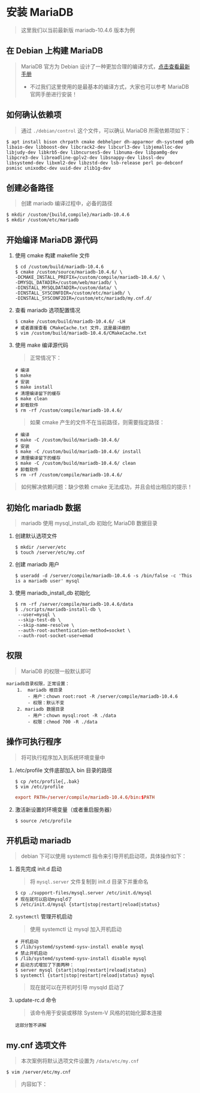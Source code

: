 # 安装 MariaDB

> 这里我们以当前最新版 mariadb-10.4.6 版本为例

## 在 Debian 上构建 MariaDB

> MariaDB 官方为 Debian 设计了一种更加合理的编译方式，[点击查看最新手册](https://mariadb.com/kb/en/library/building-mariadb-on-debian/)
>
> - 不过我们这里使用的是最基本的编译方式，大家也可以参考 MariaDB 官网手册进行安装！

## 如何确认依赖项

> 通过 `./debian/control` 这个文件，可以确认 MariaDB 所需依赖项如下：

```shell
$ apt install bison chrpath cmake debhelper dh-apparmor dh-systemd gdb libaio-dev libboost-dev libcrack2-dev libcurl3-dev libjemalloc-dev libjudy-dev libkrb5-dev libncurses5-dev libnuma-dev libpam0g-dev libpcre3-dev libreadline-gplv2-dev libsnappy-dev libssl-dev libsystemd-dev libxml2-dev libzstd-dev lsb-release perl po-debconf psmisc unixodbc-dev uuid-dev zlib1g-dev
```

## 创建必备路径

> 创建 mariadb 编译过程中，必备的路径

```shell
$ mkdir /custom/{build,compile}/mariadb-10.4.6
$ mkdir /custom/etc/mariadb
```

## 开始编译 MariaDB 源代码

1. 使用 cmake 构建 makefile 文件

   ```shell
   $ cd /custom/build/mariadb-10.4.6
   $ cmake /custom/source/mariadb-10.4.6/ \
   -DCMAKE_INSTALL_PREFIX=/custom/compile/mariadb-10.4.6/ \
   -DMYSQL_DATADIR=/custom/web/mariadb/ \
   -DINSTALL_MYSQLDATADIR=/custom/data/ \
   -DINSTALL_SYSCONFDIR=/custom/etc/mariadb/ \
   -DINSTALL_SYSCONF2DIR=/custom/etc/mariadb/my.cnf.d/
   ```

2. 查看 mariadb 选项配置情况

   ```shell
   $ cmake /custom/build/mariadb-10.4.6/ -LH
   # 或者直接查看 CMakeCache.txt 文件，这是最详细的
   $ vim /custom/build/mariadb-10.4.6/CMakeCache.txt
   ```

3. 使用 make 编译源代码

   > 正常情况下：

   ```shell
   # 编译
   $ make
   # 安装
   $ make install
   # 清理编译留下的缓存
   $ make clean
   # 卸载软件
   $ rm -rf /custom/compile/mariadb-10.4.6/
   ```

   > 如果 cmake 产生的文件不在当前路径，则需要指定路径：

   ```shell
   # 编译
   $ make -C /custom/build/mariadb-10.4.6/
   # 安装
   $ make -C /custom/build/mariadb-10.4.6/ install
   # 清理编译留下的缓存
   $ make -C /custom/build/mariadb-10.4.6/ clean
   # 卸载软件
   $ rm -rf /custom/compile/mariadb-10.4.6/
   ```

> 如何解决依赖问题：缺少依赖 cmake 无法成功，并且会给出相应的提示！

## 初始化 mariadb 数据

> mariadb 使用 mysql_install_db 初始化 MariaDB 数据目录

1. 创建默认选项文件

   ```shell
   $ mkdir /server/etc
   $ touch /server/etc/my.cnf
   ```

2. 创建 mariadb 用户

   ```shell
   $ useradd -d /server/compile/mariadb-10.4.6 -s /bin/false -c 'This is a mariadb user' mysql
   ```

3. 使用 mariadb_install_db 初始化

   ```shell
   $ rm -rf /server/compile/mariadb-10.4.6/data
   $ ./scripts/mariadb-install-db \
    --user=mysql \
    --skip-test-db \
    --skip-name-resolve \
    --auth-root-authentication-method=socket \
    --auth-root-socket-user=emad
   ```

## 权限

> MariaDB 的权限一般默认即可

```text
mariadb目录权限，正常设置：
    1.  mariadb 根目录
        - 用户：chown root:root -R /server/compile/mariadb-10.4.6
        - 权限：默认不变
    2. mariadb 数据目录
        - 用户：chown mysql:root -R ./data
        - 权限：chmod 700 -R ./data
```

## 操作可执行程序

> 将可执行程序加入到系统环境变量中

1.  /etc/profile 文件底部加入 bin 目录的路径

    ```shell
    $ cp /etc/profile{,.bak}
    $ vim /etc/profile
    ```

    ```conf
    export PATH=/server/compile/mariadb-10.4.6/bin:$PATH
    ```

2.  激活新设置的环境变量（或者重启服务器）

    ```shell
    $ source /etc/profile
    ```

## 开机启动 mariadb

> debian 下可以使用 systemctl 指令来引导开机启动项，具体操作如下：

1. 首先完成 init.d 启动

   > 将 `mysql.server` 文件复制到 init.d 目录下并重命名

   ```shell
   $ cp ./support-files/mysql.server /etc/init.d/mysql
   # 现在就可以启动mysqld了
   $ /etc/init.d/mysql {start|stop|restart|reload|status}
   ```

2. `systemctl` 管理开机启动

   > 使用 systemctl 让 mysql 加入开机启动

   ```shell
   # 开机启动
   $ /lib/systemd/systemd-sysv-install enable mysql
   # 禁止开机启动
   $ /lib/systemd/systemd-sysv-install disable mysql
   # 启动方式增加了下面两种：
   $ server mysql {start|stop|restart|reload|status}
   $ systemctl {start|stop|restart|reload|status} mysql
   ```

   > 现在就可以在开机时引导 mysqld 启动了

3. update-rc.d 命令

   > 该命令用于安装或移除 System-V 风格的初始化脚本连接

   ```text
   这部分暂不讲解
   ```

## my.cnf 选项文件

> 本次案例将默认选项文件设置为 `/data/etc/my.cnf`

```shell
$ vim /server/etc/my.cnf
```

> 内容如下：

```cnf

```
